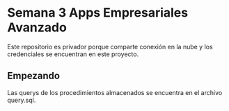 # Semana 3 Apps Empresariales Avanzado

Este repositorio es privador porque comparte conexión en la nube y los credenciales se encuentran en este proyecto.

## Empezando

Las querys de los procedimientos almacenados se encuentra en el archivo query.sql.

